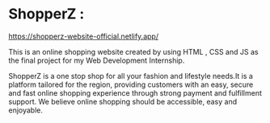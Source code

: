 # ShopperZ :
https://shopperz-website-official.netlify.app/

This is an online shopping website created by using HTML , CSS and JS as the final project for my Web Development Internship.

ShopperZ is a one stop shop for all your fashion and lifestyle needs.It is a platform tailored for the region, providing customers with an easy, secure and fast online shopping experience through strong payment and fulfillment support. We believe online shopping should be accessible, easy and enjoyable.
